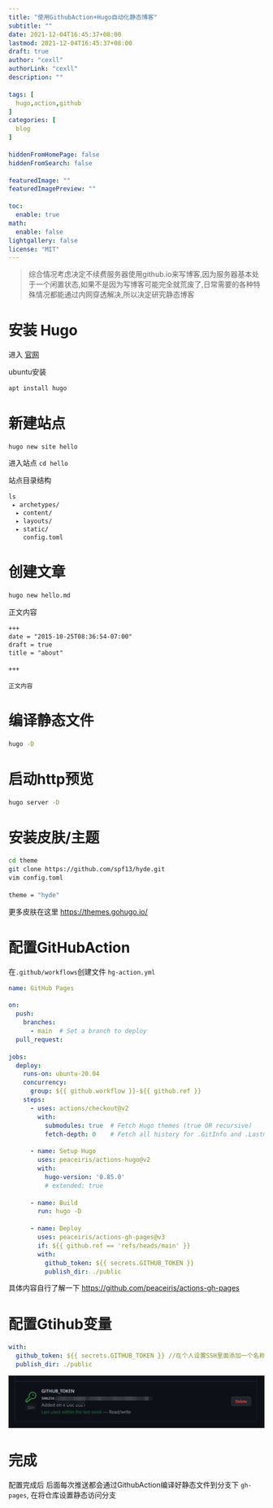 ```yaml
---
title: "使用GithubAction+Hugo自动化静态博客"
subtitle: ""
date: 2021-12-04T16:45:37+08:00
lastmod: 2021-12-04T16:45:37+08:00
draft: true
author: "cexll"
authorLink: "cexll"
description: ""

tags: [
  hugo,action,github
]
categories: [
  blog
]

hiddenFromHomePage: false
hiddenFromSearch: false

featuredImage: ""
featuredImagePreview: ""

toc:
  enable: true
math:
  enable: false
lightgallery: false
license: "MIT"
---
```


<!--more-->

> 综合情况考虑决定不续费服务器使用github.io来写博客,因为服务器基本处于一个闲置状态,如果不是因为写博客可能完全就荒废了,日常需要的各种特殊情况都能通过内网穿透解决,所以决定研究静态博客

# 安装 Hugo

进入 [官网](https://gohugo.io/getting-started/quick-start/)

ubuntu安装
```bash
apt install hugo
```

# 新建站点

```
hugo new site hello
```
进入站点 `cd hello`

站点目录结构
```
ls
 ▸ archetypes/
  ▸ content/
  ▸ layouts/
  ▸ static/
    config.toml
```

# 创建文章

```bash
hugo new hello.md
```

正文内容
```
+++
date = "2015-10-25T08:36:54-07:00"
draft = true
title = "about"

+++

正文内容
```

# 编译静态文件

```bash
hugo -D
```

# 启动http预览

```bash
hugo server -D
```

# 安装皮肤/主题

```bash
cd theme
git clone https://github.com/spf13/hyde.git
vim config.toml

theme = "hyde"
```
更多皮肤在这里 https://themes.gohugo.io/

# 配置GitHubAction
在`.github/workflows`创建文件 `hg-action.yml`
```yml
name: GitHub Pages

on:
  push:
    branches:
      - main  # Set a branch to deploy
  pull_request:

jobs:
  deploy:
    runs-on: ubuntu-20.04
    concurrency:
      group: ${{ github.workflow }}-${{ github.ref }}
    steps:
      - uses: actions/checkout@v2
        with:
          submodules: true  # Fetch Hugo themes (true OR recursive)
          fetch-depth: 0    # Fetch all history for .GitInfo and .Lastmod

      - name: Setup Hugo
        uses: peaceiris/actions-hugo@v2
        with:
          hugo-version: '0.85.0'
          # extended: true

      - name: Build
        run: hugo -D

      - name: Deploy
        uses: peaceiris/actions-gh-pages@v3
        if: ${{ github.ref == 'refs/heads/main' }}
        with:
          github_token: ${{ secrets.GITHUB_TOKEN }}
          publish_dir: ./public
```
具体内容自行了解一下  https://github.com/peaceiris/actions-gh-pages

# 配置Gtihub变量

```yml
with:
  github_token: ${{ secrets.GITHUB_TOKEN }} //在个人设置SSH里面添加一个名称为GITHUB_TOKEN的密钥
  publish_dir: ./public
```
![演示](https://github.com/cexll/cexll.github.io/raw/main/images/2021/12/20211209104835.png)

# 完成
配置完成后 后面每次推送都会通过GithubAction编译好静态文件到分支下 `gh-pages`, 在将仓库设置静态访问分支

